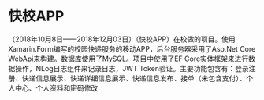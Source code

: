 # 快校APP
（2018年10月8日——2018年12月03日）（快校APP）在校做的项目。使用Xamarin.Form编写的校园快递服务的移动APP，后台服务器采用了Asp.Net Core WebApi来构建。数据库使用了MySQL。项目中使用了EF Core实体框架来进行数据操作，NLog日志组件来记录日志，JWT Token验证。主要功能包含有：登录注册、快递信息展示、快递详细信息展示、快递信息发布、接单（未包含支付）、个人中心、个人资料和密码修改
